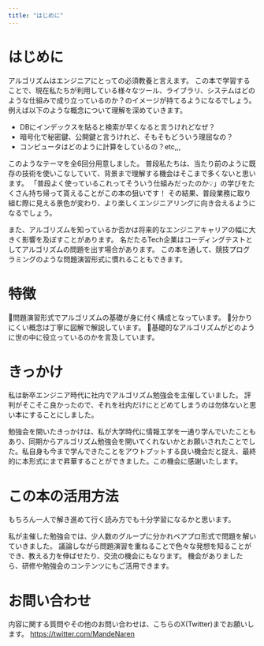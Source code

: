 ```yaml
---
title: "はじめに"
---
```


# はじめに
アルゴリズムはエンジニアにとっての必須教養と言えます。
この本で学習することで、現在私たちが利用している様々なツール、ライブラリ、システムはどのような仕組みで成り立っているのか？のイメージが持てるようになるでしょう。例えば以下のような概念について理解を深めていきます。

- DBにインデックスを貼ると検索が早くなると言うけれどなぜ？
- 暗号化で秘密鍵、公開鍵と言うけれど、そもそもどういう理屈なの？
- コンピュータはどのように計算をしているの？etc,,,

このようなテーマを全6回分用意しました。
普段私たちは、当たり前のように既存の技術を使いこなしていて、背景まで理解する機会はそこまで多くないと思います。
「普段よく使っているこれってそういう仕組みだったのか💡」の学びをたくさん持ち帰って貰えることがこの本の狙いです！
その結果、普段業務に取り組む際に見える景色が変わり、より楽しくエンジニアリングに向き合えるようになるでしょう。

また、アルゴリズムを知っているか否かは将来的なエンジニアキャリアの幅に大きく影響を及ぼすことがあります。
名だたるTech企業はコーディングテストとしてアルゴリズムの問題を出す場合があります。
この本を通して、競技プログラミングのような問題演習形式に慣れることもできます。

# 特徴
📗問題演習形式でアルゴリズムの基礎が身に付く構成となっています。
📗分かりにくい概念は丁寧に図解で解説しています。
📗基礎的なアルゴリズムがどのように世の中に役立っているのかを言及しています。

# きっかけ
私は新卒エンジニア時代に社内でアルゴリズム勉強会を主催していました。
評判がそこそこ良かったので、それを社内だけにとどめてしまうのは勿体ないと思い本にすることにしました。

勉強会を開いたきっかけは、私が大学時代に情報工学を一通り学んでいたこともあり、同期からアルゴリズム勉強会を開いてくれないかとお願いされたことでした。私自身も今まで学んできたことをアウトプットする良い機会だと捉え、最終的に本形式にまで昇華することができました。この機会に感謝いたします。

# この本の活用方法
もちろん一人で解き進めて行く読み方でも十分学習になるかと思います。

私が主催した勉強会では、少人数のグループに分かれペアプロ形式で問題を解いていきました。
議論しながら問題演習を重ねることで色々な発想を知ることができ、教える力を伸ばせたり、交流の機会にもなります。
機会がありましたら、研修や勉強会のコンテンツにもご活用できます。

# お問い合わせ

内容に関する質問やその他のお問い合わせは、こちらのX(Twitter)までお願いします。
https://twitter.com/MandeNaren